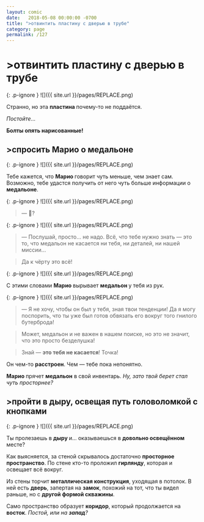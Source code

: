 ```yaml
---
layout: comic
date:   2018-05-08 00:00:00 -0700
title: ">отвинтить пластину с дверью в трубе"
category: page
permalink: /127
---
```

# >отвинтить пластину с дверью в трубе

{: .p-ignore }
![]({{ site.url }}/pages/REPLACE.png)

Странно, но эта <strong>пластина </strong>почему-то не поддаётся.

<em>Постойте…</em>

<strong>Болты опять нарисованные!</strong>

## >спросить Марио о медальоне

{: .p-ignore }
![]({{ site.url }}/pages/REPLACE.png)

Тебе кажется, что <strong>Марио </strong>говорит чуть меньше, чем знает сам. Возможно, тебе удастся получить от него чуть больше информации о <strong>медальоне</strong>.

{: .p-ignore }
![]({{ site.url }}/pages/REPLACE.png)

<blockquote>— <strong>💍</strong>?</blockquote>

{: .p-ignore }
![]({{ site.url }}/pages/REPLACE.png)

<blockquote>— Послушай, просто… не надо. Всё, что тебе нужно знать — это то, что медальон не касается ни тебя, ни деталей, ни нашей миссии…</blockquote>

<blockquote>Да к чёрту это всё!</blockquote>

{: .p-ignore }
![]({{ site.url }}/pages/REPLACE.png)

С этими словами <strong>Марио </strong>вырывает <strong>медальон </strong>у тебя из рук.

{: .p-ignore }
![]({{ site.url }}/pages/REPLACE.png)

<blockquote>— Я не хочу, чтобы он был у тебя, зная твои тенденции! Да я могу поспорить, что ты уже был готов обвязать его вокруг того гнилого бутерброда! </blockquote>

<blockquote>Может, медальон и не важен в нашем поиске, но это не значит, что это просто безделушка! </blockquote>

<blockquote>Знай — <strong>это тебя не касается</strong>! Точка!</blockquote>

Он чем-то <strong>расстроен</strong>. Чем — тебе пока непонятно. 

<strong>Марио </strong>прячет <strong>медальон</strong> в свой инвентарь. <em>Ну, зато твой берет стал чуть просторнее?</em>

## >пройти в дыру, освещая путь головоломкой с кнопками

{: .p-ignore }
![]({{ site.url }}/pages/REPLACE.png)

Ты пролезаешь в <strong>дыру </strong>и… оказываешься в <strong>довольно освещённом</strong> месте?

Как выясняется, за стеной скрывалось достаточно <strong>просторное пространство</strong>. По стене кто-то проложил <strong>гирлянду</strong>, которая и освещает всё вокруг.

Из стены торчит <strong>металлическая конструкция</strong>, уходящая в потолок. В ней есть <strong>дверь</strong>, запертая на <strong>замок</strong>, похожий на тот, что ты видел раньше, но с <strong>другой формой скважины</strong>.

Само пространство образует <strong>коридор</strong>, который продолжается на <strong>восток</strong>. <em>Постой, или на <strong>запад</strong>?</em>
